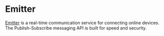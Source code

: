 # Emitter

[Emitter](https://emitter.io) is a real-time communication service
for connecting online devices. The Publish-Subscribe messaging API
is built for speed and security.
